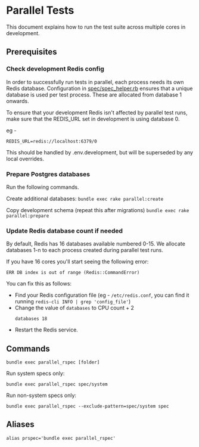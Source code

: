 # Parallel Tests

This document explains how to run the test suite across multiple cores in development.

## Prerequisites

### Check development Redis config

In order to successfully run tests in parallel, each process needs its own Redis database. Configuration in [spec/spec_helper.rb](spec/spec_helper.rb) ensures that a unique database is used per test process. These are allocated from database 1 onwards.

To ensure that your development Redis isn't affected by parallel test runs, make sure that the REDIS_URL set in development is using database 0.

eg -

`REDIS_URL=redis://localhost:6379/0`

This should be handled by .env.development, but will be superseded by any local overrides.

### Prepare Postgres databases

Run the following commands.

Create additional databases:
`bundle exec rake parallel:create`

Copy development schema (repeat this after migrations)
`bundle exec rake parallel:prepare`

### Update Redis database count if needed

By default, Redis has 16 databases available numbered 0-15. We allocate databases 1-n to each process created during parallel test runs.

If you have 16 cores you'll start seeing the following error:

`ERR DB index is out of range (Redis::CommandError)`

You can fix this as follows:

- Find your Redis configuration file (eg - `/etc/redis.conf`, you can find it running `redis-cli INFO | grep 'config_file'`)
- Change the value of `databases` to CPU count + 2
  ```
  databases 18
  ```
- Restart the Redis service.

## Commands

`bundle exec parallel_rspec [folder]`

Run system specs only:

`bundle exec parallel_rspec spec/system`

Run non-system specs only:

`bundle exec parallel_rspec --exclude-pattern=spec/system spec`

## Aliases

`alias prspec='bundle exec parallel_rspec'`
